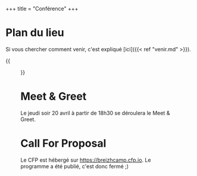 +++
title = "Conférence"
+++

# Plan du lieu

Si vous chercher comment venir, c'est expliqué [ici]({{< ref "venir.md" >}}).

{{<figure src="/img/plan-lieu.png" title="Plan du batiment 2A" class="figure-center">}}


# Meet & Greet

Le jeudi soir 20 avril à partir de 18h30 se déroulera le Meet & Greet.

# Call For Proposal

Le CFP est hébergé sur https://breizhcamp.cfp.io. Le programme a été publié, c'est donc fermé ;)
